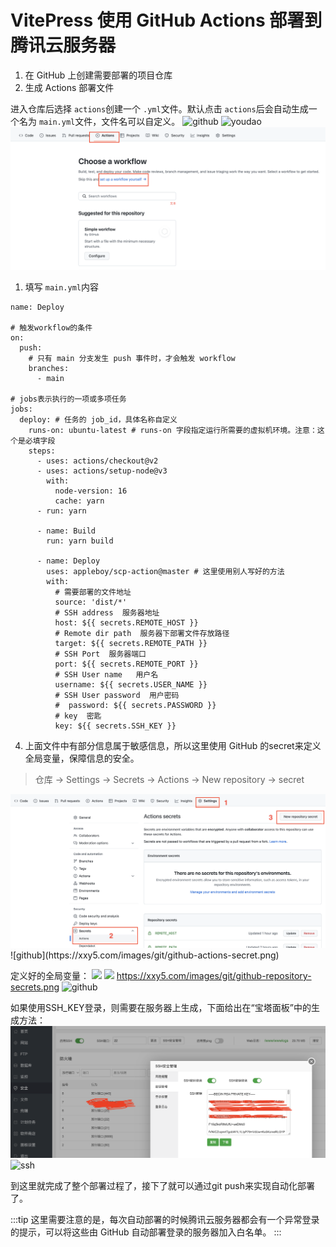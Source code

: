 # VitePress 使用 GitHub Actions 部署到腾讯云服务器

1. 在 GitHub 上创建需要部署的项目仓库
2. 生成 Actions 部署文件

进入仓库后选择 `actions`创建一个 `.yml`文件。默认点击 `actions`后会自动生成一个名为 `main.yml`文件，文件名可以自定义。
![github](https://note.youdao.com/yws/res/3955/WEBRESOURCEbfa28a1d345aec3d690bfec9f5901204)
<img src="https://note.youdao.com/yws/res/3955/WEBRESOURCEbfa28a1d345aec3d690bfec9f5901204" title="youdao">
<img src="/images/github-actions.png">


1. 填写 `main.yml`内容
```shell
name: Deploy

# 触发workflow的条件
on:
  push:
    # 只有 main 分支发生 push 事件时，才会触发 workflow
    branches:
      - main

# jobs表示执行的一项或多项任务
jobs:
  deploy: # 任务的 job_id，具体名称自定义
    runs-on: ubuntu-latest # runs-on 字段指定运行所需要的虚拟机环境。注意：这个是必填字段
    steps:
      - uses: actions/checkout@v2
      - uses: actions/setup-node@v3
        with:
          node-version: 16
          cache: yarn
      - run: yarn

      - name: Build
        run: yarn build

      - name: Deploy
        uses: appleboy/scp-action@master # 这里使用别人写好的方法
        with:
          # 需要部署的文件地址
          source: 'dist/*'
          # SSH address  服务器地址
          host: ${{ secrets.REMOTE_HOST }}
          # Remote dir path  服务器下部署文件存放路径
          target: ${{ secrets.REMOTE_PATH }}
          # SSH Port  服务器端口
          port: ${{ secrets.REMOTE_PORT }}
          # SSH User name   用户名
          username: ${{ secrets.USER_NAME }}
          # SSH User password  用户密码
          #  password: ${{ secrets.PASSWORD }}
          # key  密匙
          key: ${{ secrets.SSH_KEY }}

```
4. 上面文件中有部分信息属于敏感信息，所以这里使用 GitHub 的secret来定义全局变量，保障信息的安全。
>仓库 -> Settings -> Secrets -> Actions -> New repository -> secret
<img src="/images/github-actions-secret.png">
![github](https://xxy5.com/images/git/github-actions-secret.png)

定义好的全局变量：
<img src="/images/github-repository-secret.png">
<img src="https://xxy5.com/images/git/github-repository-secrets.png">
https://xxy5.com/images/git/github-repository-secrets.png
![github](https://xxy5.com/images/git/github-repository-secrets.png)

如果使用SSH_KEY登录，则需要在服务器上生成，下面给出在“宝塔面板”中的生成方法：
<img src="/images/SSH_KEY.png">
![ssh](https://xxy5.com/images/git/SSH_KEY.png)

到这里就完成了整个部署过程了，接下了就可以通过git push来实现自动化部署了。

:::tip
这里需要注意的是，每次自动部署的时候腾讯云服务器都会有一个异常登录的提示，可以将这些由 GitHub 自动部署登录的服务器加入白名单。
:::